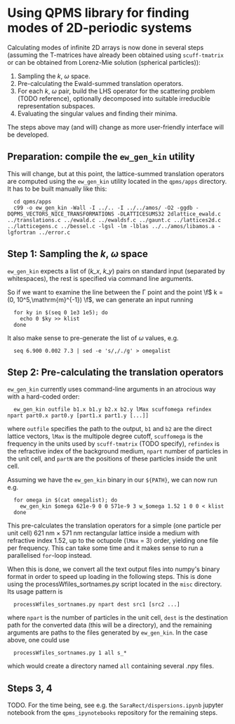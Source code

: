 Using QPMS library for finding modes of 2D-periodic systems
===========================================================

Calculating modes of infinite 2D arrays is now done 
in several steps (assuming the T-matrices have already
been obtained using `scuff-tmatrix` or can be obtained
from Lorenz-Mie solution (spherical particles)):

 1. Sampling the *k*, *ω* space.
 2. Pre-calculating the
    Ewald-summed translation operators.
 3. For each *k*, *ω* pair, build the LHS operator
    for the scattering problem (TODO reference), optionally decomposed
    into suitable irreducible representation subspaces.
 4. Evaluating the singular values and finding their minima.

The steps above may (and will) change as more user-friendly interface
will be developed.


Preparation: compile the `ew_gen_kin` utility
---------------------------------------------

This will change, but at this point, the lattice-summed
translation operators are computed using the `ew_gen_kin`
utility located in the `qpms/apps` directory. It has to be built
manually like this:

```
  cd qpms/apps
  c99 -o ew_gen_kin -Wall -I ../.. -I ../../amos/ -O2 -ggdb -DQPMS_VECTORS_NICE_TRANSFORMATIONS -DLATTICESUMS32 2dlattice_ewald.c ../translations.c ../ewald.c ../ewaldsf.c ../gaunt.c ../lattices2d.c ../latticegens.c ../bessel.c -lgsl -lm -lblas ../../amos/libamos.a -lgfortran ../error.c
``` 

Step 1: Sampling the *k*, *ω* space
--------------------------------------

`ew_gen_kin` expects a list of (*k_x*, *k_y*)
pairs on standard input (separated by whitespaces),
the rest is specified via command line arguments.

So if we want to examine the line between the Г point and the point
\f$ k = (0, 10^5\,\mathrm{m}^{-1}) \f$, we can generate an input
running
```
  for ky in $(seq 0 1e3 1e5); do
    echo 0 $ky >> klist
  done
```

It also make sense to pre-generate the list of *ω* values,
e.g. 
```
  seq 6.900 0.002 7.3 | sed -e 's/,/./g' > omegalist
```


Step 2: Pre-calculating the translation operators
-------------------------------------------------

`ew_gen_kin` currently uses command-line arguments in
an atrocious way with a hard-coded order:
```
  ew_gen_kin outfile b1.x b1.y b2.x b2.y lMax scuffomega refindex npart part0.x part0.y [part1.x part1.y [...]]
```
where `outfile` specifies the path to the output, `b1` and `b2` are the
direct lattice vectors, `lMax` is the multipole degree cutoff,
`scuffomega` is the frequency in the units used by `scuff-tmatrix`
(TODO specify), `refindex` is the refractive index of the background
medium, `npart` number of particles in the unit cell, and `partN` are 
the positions of these particles inside the unit cell.

Assuming we have the `ew_gen_kin` binary in our `${PATH}`, we can
now run e.g.
```
  for omega in $(cat omegalist); do
    ew_gen_kin $omega 621e-9 0 0 571e-9 3 w_$omega 1.52 1 0 0 < klist
  done
```
This pre-calculates the translation operators for a simple (one particle per unit cell)
621 nm × 571 nm rectangular lattice inside a medium with refractive index 1.52, 
up to the octupole (`lMax` = 3) order, yielding one file per frequency. 
This can take some time and
it makes sense to run a parallelised `for`-loop instead.

When this is done, we convert all the text output files into 
numpy's binary format in order to speed up loading in the following steps.
This is done using the processWfiles_sortnames.py script located in the 
`misc` directory. Its usage pattern is
```
  processWfiles_sortnames.py npart dest src1 [src2 ...]
```
where `npart` is the number of particles in the unit cell, `dest`
is the destination path for the converted data (this will be 
a directory), and the remaining arguments are paths to the
files generated by `ew_gen_kin`. In the case above, one could use
```
  processWfiles_sortnames.py 1 all s_*
```
which would create a directory named `all` containing several
.npy files.


Steps 3, 4
----------

TODO. For the time being, see e.g. the `SaraRect/dispersions.ipynb` jupyter notebook
from the `qpms_ipynotebooks` repository
for the remaining steps.

